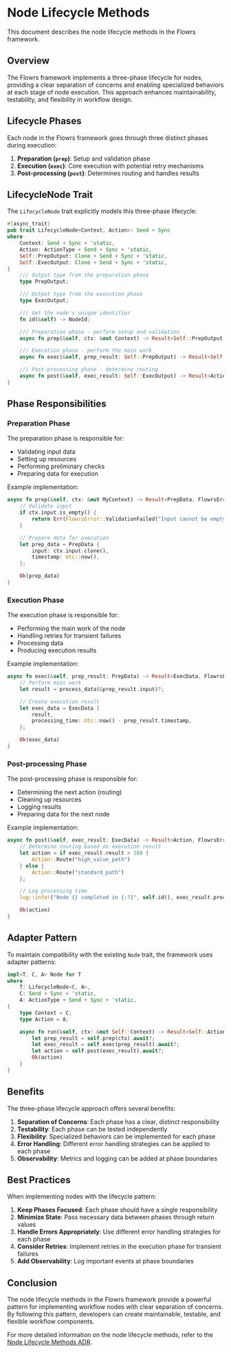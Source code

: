 # Node Lifecycle Methods

This document describes the node lifecycle methods in the Flowrs framework.

## Overview

The Flowrs framework implements a three-phase lifecycle for nodes, providing a clear separation of concerns and enabling specialized behaviors at each stage of node execution. This approach enhances maintainability, testability, and flexibility in workflow design.

## Lifecycle Phases

Each node in the Flowrs framework goes through three distinct phases during execution:

1. **Preparation (`prep`)**: Setup and validation phase
2. **Execution (`exec`)**: Core execution with potential retry mechanisms
3. **Post-processing (`post`)**: Determines routing and handles results

## LifecycleNode Trait

The `LifecycleNode` trait explicitly models this three-phase lifecycle:

```rust
#[async_trait]
pub trait LifecycleNode<Context, Action>: Send + Sync
where
    Context: Send + Sync + 'static,
    Action: ActionType + Send + Sync + 'static,
    Self::PrepOutput: Clone + Send + Sync + 'static,
    Self::ExecOutput: Clone + Send + Sync + 'static,
{
    /// Output type from the preparation phase
    type PrepOutput;

    /// Output type from the execution phase
    type ExecOutput;

    /// Get the node's unique identifier
    fn id(&self) -> NodeId;

    /// Preparation phase - perform setup and validation
    async fn prep(&self, ctx: &mut Context) -> Result<Self::PrepOutput, FlowrsError>;

    /// Execution phase - perform the main work
    async fn exec(&self, prep_result: Self::PrepOutput) -> Result<Self::ExecOutput, FlowrsError>;

    /// Post-processing phase - determine routing
    async fn post(&self, exec_result: Self::ExecOutput) -> Result<Action, FlowrsError>;
}
```

## Phase Responsibilities

### Preparation Phase

The preparation phase is responsible for:

- Validating input data
- Setting up resources
- Performing preliminary checks
- Preparing data for execution

Example implementation:

```rust
async fn prep(&self, ctx: &mut MyContext) -> Result<PrepData, FlowrsError> {
    // Validate input
    if ctx.input.is_empty() {
        return Err(FlowrsError::ValidationFailed("Input cannot be empty".to_string()));
    }

    // Prepare data for execution
    let prep_data = PrepData {
        input: ctx.input.clone(),
        timestamp: Utc::now(),
    };

    Ok(prep_data)
}
```

### Execution Phase

The execution phase is responsible for:

- Performing the main work of the node
- Handling retries for transient failures
- Processing data
- Producing execution results

Example implementation:

```rust
async fn exec(&self, prep_result: PrepData) -> Result<ExecData, FlowrsError> {
    // Perform main work
    let result = process_data(&prep_result.input)?;

    // Create execution result
    let exec_data = ExecData {
        result,
        processing_time: Utc::now() - prep_result.timestamp,
    };

    Ok(exec_data)
}
```

### Post-processing Phase

The post-processing phase is responsible for:

- Determining the next action (routing)
- Cleaning up resources
- Logging results
- Preparing data for the next node

Example implementation:

```rust
async fn post(&self, exec_result: ExecData) -> Result<Action, FlowrsError> {
    // Determine routing based on execution result
    let action = if exec_result.result > 100 {
        Action::Route("high_value_path")
    } else {
        Action::Route("standard_path")
    };

    // Log processing time
    log::info!("Node {} completed in {:?}", self.id(), exec_result.processing_time);

    Ok(action)
}
```

## Adapter Pattern

To maintain compatibility with the existing `Node` trait, the framework uses adapter patterns:

```rust
impl<T, C, A> Node for T
where
    T: LifecycleNode<C, A>,
    C: Send + Sync + 'static,
    A: ActionType + Send + Sync + 'static,
{
    type Context = C;
    type Action = A;

    async fn run(&self, ctx: &mut Self::Context) -> Result<Self::Action, FlowrsError> {
        let prep_result = self.prep(ctx).await?;
        let exec_result = self.exec(prep_result).await?;
        let action = self.post(exec_result).await?;
        Ok(action)
    }
}
```

## Benefits

The three-phase lifecycle approach offers several benefits:

1. **Separation of Concerns**: Each phase has a clear, distinct responsibility
2. **Testability**: Each phase can be tested independently
3. **Flexibility**: Specialized behaviors can be implemented for each phase
4. **Error Handling**: Different error handling strategies can be applied to each phase
5. **Observability**: Metrics and logging can be added at phase boundaries

## Best Practices

When implementing nodes with the lifecycle pattern:

1. **Keep Phases Focused**: Each phase should have a single responsibility
2. **Minimize State**: Pass necessary data between phases through return values
3. **Handle Errors Appropriately**: Use different error handling strategies for each phase
4. **Consider Retries**: Implement retries in the execution phase for transient failures
5. **Add Observability**: Log important events at phase boundaries

## Conclusion

The node lifecycle methods in the Flowrs framework provide a powerful pattern for implementing workflow nodes with clear separation of concerns. By following this pattern, developers can create maintainable, testable, and flexible workflow components.

For more detailed information on the node lifecycle methods, refer to the [Node Lifecycle Methods ADR](../adrs/0008-node-lifecycle-methods.md).
